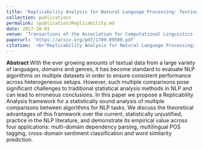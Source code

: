 ```yaml
---
title: "Replicability Analysis for Natural Language Processing: Testing Significance with Multiple Datasets"
collection: publications
permalink: /publication/Replicability.md
date: 2017-10-01
venue: 'Transactions of the Association for Computational Linguistics (TACL)'
paperurl: 'https://arxiv.org/pdf/1709.09500.pdf'
citation: '<b>"Replicability Analysis for Natural Language Processing: Testing Significance with Multiple Datasets."</b> Rotem Dror, Gili Baumer, Marina Bogomolov and Roi Reichart. <i>Accepted to the Transactions of the Association for Computational Linguistics (TACL).</i>'
---
```


<b> Abstract </b>
With the ever growing amounts of textual data from a large variety of languages, domains and genres, it has become standard to evaluate NLP algorithms on multiple datasets in order to ensure consistent performance across heterogeneous setups. However, such multiple comparisons pose significant challenges to traditional statistical analysis methods in NLP and can lead to erroneous conclusions. In this paper we propose a Replicability Analysis framework for a statistically sound analysis of multiple comparisons between algorithms for NLP tasks. We discuss the theoretical advantages of this framework over the current, statistically unjustified, practice in the NLP literature, and demonstrate its empirical value across four applications: multi-domain dependency parsing, multilingual POS tagging, cross-domain sentiment classification and word similarity prediction.

